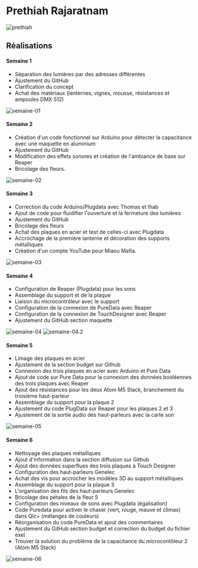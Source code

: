 # Prethiah Rajaratnam

![prethiah](https://github.com/user-attachments/assets/fc58409a-e799-4168-b50f-32023648f2f1)

## Réalisations

#### Semaine 1

* Séparation des lumières par des adresses différentes
* Ajustement du GitHub
* Clarification du concept
* Achat des matériaux (lanternes, vignes, mousse, résistances et ampoules DMX 512)

![semaine-01](https://github.com/user-attachments/assets/a84ca9da-1e12-4ba9-9a2b-1fa248324b66)

#### Semaine 2

* Création d'un code fonctionnel sur Arduino pour détecter la capacitance avec une maquette en aluminium
* Ajustement du GitHub
* Modification des effets sonores et création de l'ambiance de base sur Reaper
* Bricolage des fleurs.

![semaine-02](https://github.com/user-attachments/assets/95ca8ad6-a264-48b0-9f37-a7e60b750c52)

#### Semaine 3

* Correction du code Arduino/Plugdata avec Thomas et Ihab
* Ajout de code pour fluidifier l'ouverture et la fermeture des lumières
* Ajustement du GitHub
* Bricolage des fleurs
* Achat des plaques en acier et test de celles-ci avec Plugdata
* Accrochage de la première lanterne et décoration des supports métalliques
* Création d'un compte YouTube pour Miaou Mafia.

![semaine-03](https://github.com/user-attachments/assets/7e82b91a-4469-4391-acd8-5181992d07c3)

#### Semaine 4

* Configuration de Reaper (Plugdata) pour les sons
* Assemblage du support et de la plaque
* Liaison du microcontrôleur avec le support
* Configuration de la connexion de PureData avec Reaper
* Configuration de la connexion de TouchDesigner avec Reaper
* Ajustement du GitHub section maquette

![semaine-04](https://github.com/user-attachments/assets/f032b334-1299-4930-bb87-329a20bd906a)
![semaine-04.2](https://github.com/user-attachments/assets/e52345e5-e6c0-4243-83ae-9b7ebced454e)

#### Semaine 5

* Limage des plaques en acier
* Ajustement de la section budget sur Github
* Connexion des trois plaques en acier avec Arduino et Pure Data
* Ajout de code sur Pure Data pour la connexion des données booléennes des trois plaques avec Reaper
* Ajout des résistances pour les deux Atom M5 Stack, branchement du troisième haut-parleur
* Assemblage du support pour la plaque 2
* Ajustement du code PlugData sur Reaper pour les plaques 2 et 3
* Ajustement de la sortie audio des haut-parleurs avec la carte son

![semaine-05](https://github.com/user-attachments/assets/52d526c3-2e36-4e60-88b3-5147cd06e8b0)

#### Semaine 6

* Nettoyage des plaques métalliques
* Ajout d'information dans la section diffusion sur Github
* Ajout des données superflues des trois plaques à Touch Designer
* Configuration des haut-parleurs Genelec
* Achat des vis pour accrocher les modèles 3D au support métalliques
* Assemblage du support pour la plaque 3
* L'organisation des fils des haut-parleurs Genelec
* Bricolage des pétales de la fleur 5
* Configuration des niveaux de sons avec Plugdata (égalisation)
* Code Puredata pour activer le chaser (vert, rouge, mauve et climax) dans Qlc+ (mélanges de couleurs)
* Réorganisation du code PureData et ajout des commentaires
* Ajustement du GitHub section budget et correction du budget du fichier exel
* Trouver la solution du problème de la capacitance du microcontôleur 2 (Atom M5 Stack)
  
![semaine-06](https://github.com/user-attachments/assets/4a40e29e-93d5-4c3a-86e1-5eec1eaca6b7)

